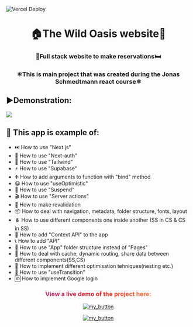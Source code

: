 ![Vercel Deploy](https://deploy-badge.vercel.app/vercel/r-09-the-wild-oasis-website)

<h1 align="center">🏠The Wild Oasis website🌲</h1>
<h3 align="center">🛌Full stack website to make reservations🛏️</h3>
<h3 align="center" >⚛️This is  main project that was created during the Jonas Schmedtmann react course⚛️</h3>

## ▶️Demonstration:
<img src="./public/the-wild-oasis-website.gif" />

## 🚀 This app is example of:
- ⏭️ How to use "Next.js"
- 👮 How to use "Next-auth"
- 💙 How to use "Tailwind"
- ⚡ How to use "Supabase"
- ➕ How to add arguments to function with "bind" method
- 😀 How to use "useOptimistic"
- 🚟 How to use "Suspend"
- 🎬 How to use "Server actions"
- 🪪 How to make revalidation
- 📦 How to deal with navigation, metadata, folder structure, fonts, layout
- 🪆 How to use different components one inside another (SS in CS & CS in SS)
- 📖 How to add "Context API" to the app
- 📞 How to add "API"
- 🍏 How to use "App" folder structure instead of "Pages"
- 📃 How to deal with cache, dynamic routing, share data between different components(SS,CS)
- 💽 How to implement different optimisation tehniques(nesting etc.)
- 👻 How to use "useTransition"
- 🆔 How to implement Google login 


  
<div align="center">
<h3 style="background: linear-gradient(to right, #833ab4, #fd1d1d, #fcb045); -webkit-background-clip: text; -webkit-text-fill-color: transparent;" 
> View a live demo of the project here:</h3>

[![my_button](https://img.shields.io/badge/click_me-37a779?style=for-the-badge)](https://r-09-the-wild-oasis-website.vercel.app/)

[![my_button](https://img.shields.io/badge/🟦🟨-37a779?style=for-the-badge)](https://www.youtube.com/watch?v=G510jeWiaV0)


</div>

